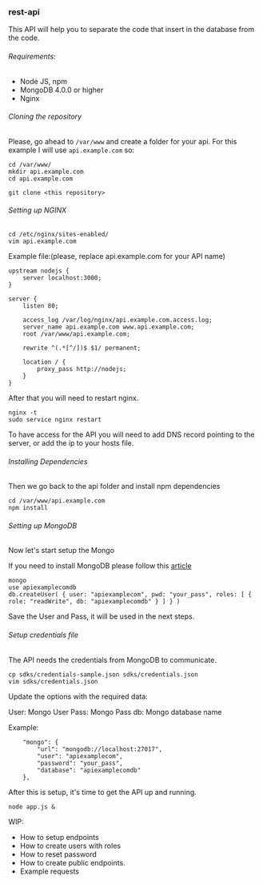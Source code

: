### rest-api

This API will help you to separate the code that insert in the database from the code. 

###### Requirements: 

- Node JS, npm
- MongoDB 4.0.0 or higher
- Nginx

###### Cloning the repository

Please, go ahead to `/var/www` and create a folder for your api. For this example I will use `api.example.com` so: 


```
cd /var/www/
mkdir api.example.com
cd api.example.com

git clone <this repository>
```

###### Setting up NGINX 

```
cd /etc/nginx/sites-enabled/
vim api.example.com
```

Example file:(please, replace api.example.com for your API name)

```
upstream nodejs {
    server localhost:3000;
}

server {
    listen 80;

    access_log /var/log/nginx/api.example.com.access.log;
    server_name api.example.com www.api.example.com;
    root /var/www/api.example.com;

    rewrite ^(.*[^/])$ $1/ permanent;

    location / {
        proxy_pass http://nodejs;
    }
}
```

After that you will need to restart nginx.
```
nginx -t
sudo service nginx restart
```

To have access for the API you will need to add DNS record pointing to the server, or add the ip to your hosts file.

###### Installing Dependencies

Then we go back to the api folder and install npm dependencies
```
cd /var/www/api.example.com
npm install
```

###### Setting up MongoDB

Now let's start setup the Mongo

If you need to install MongoDB please follow this [article](https://docs.mongodb.com/manual/tutorial/install-mongodb-on-ubuntu/)

```
mongo
use apiexamplecomdb
db.createUser( { user: "apiexamplecom", pwd: "your_pass", roles: [ { role: "readWrite", db: "apiexamplecomdb" } ] } )
```

Save the User and Pass, it will be used in the next steps. 

###### Setup credentials file

The API needs the credentials from MongoDB to communicate. 

```
cp sdks/credentials-sample.json sdks/credentials.json
vim sdks/credentials.json
```
Update the options with the required data: 

User: Mongo User
Pass: Mongo Pass
db: Mongo database name

Example:

```
    "mongo": {
        "url": "mongodb://localhost:27017",
        "user": "apiexamplecom",
        "password": "your_pass",
        "database": "apiexamplecomdb"
    },
```

After this is setup, it's time to get the API up and running. 

```
node app.js &
```

WIP:

- How to setup endpoints
- How to create users with roles
- How to reset password
- How to create public endpoints.
- Example requests
